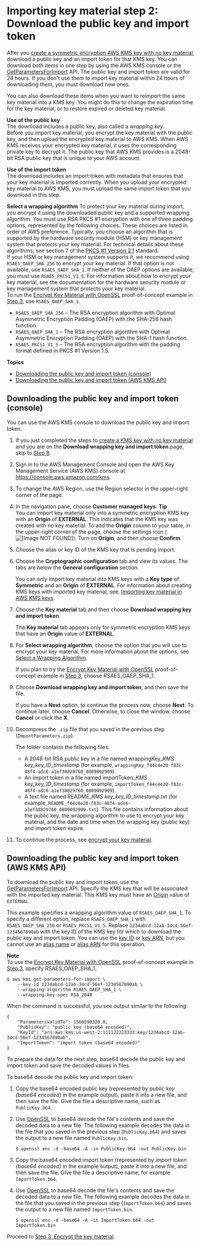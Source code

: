 # Importing key material step 2: Download the public key and import token<a name="importing-keys-get-public-key-and-token"></a>

After you [create a symmetric encryption AWS KMS key with no key material](importing-keys-create-cmk.md), download a public key and an import token for that KMS key\. You can download both items in one step by using the AWS KMS console or the [GetParametersForImport](https://docs.aws.amazon.com/kms/latest/APIReference/API_GetParametersForImport.html) API\. The public key and import token are valid for 24 hours\. If you don't use them to import key material within 24 hours of downloading them, you must download new ones\.

You can also download these items when you want to reimport the same key material into a KMS key\. You might do this to change the expiration time for the key material, or to restore expired or deleted key material\.

**Use of the public key**  
The download includes a public key, also called a *wrapping key*\.  
Before you import key material, you encrypt the key material with the public key, and then upload the encrypted key material to AWS KMS\. When AWS KMS receives your encrypted key material, it uses the corresponding private key to decrypt it\. The public key that AWS KMS provides is a 2048\-bit RSA public key that is unique to your AWS account\.

**Use of the import token**  
The download includes an import token with metadata that ensures that your key material is imported correctly\. When you upload your encrypted key material to AWS KMS, you must upload the same import token that you download in this step\.

**Select a wrapping algorithm**  <a name="select-wrapping-algorithm"></a>
To protect your key material during import, you encrypt it using the downloaded public key and a supported wrapping algorithm\. You must use RSA PKCS \#1 encryption with one of three padding options, represented by the following choices\. These choices are listed in order of AWS preference\. Typically, you choose an algorithm that is supported by the hardware security module \(HSM\) or key management system that protects your key material\. For technical details about these algorithms, see section 7 of the [PKCS \#1 Version 2\.1](https://tools.ietf.org/html/rfc3447) standard\.  
If your HSM or key management system supports it, we recommend using `RSAES_OAEP_SHA_256` to encrypt your key material\. If that option is not available, use `RSAES_OAEP_SHA_1`\. If neither of the OAEP options are available, you must use `RSAES_PKCS1_V1_5`\. For information about how to encrypt your key material, see the documentation for the hardware security module or key management system that protects your key material\.  
To run the [Encrypt Key Material with OpenSSL](importing-keys-encrypt-key-material.md#importing-keys-encrypt-key-material-openssl) proof\-of\-concept example in [Step 3](importing-keys-encrypt-key-material.md), use `RSAES_OAEP_SHA_1`\.
+ `RSAES_OAEP_SHA_256` – The RSA encryption algorithm with Optimal Asymmetric Encryption Padding \(OAEP\) with the SHA\-256 hash function\.
+ `RSAES_OAEP_SHA_1` – The RSA encryption algorithm with Optimal Asymmetric Encryption Padding \(OAEP\) with the SHA\-1 hash function\.
+ `RSAES_PKCS1_V1_5` – The RSA encryption algorithm with the padding format defined in PKCS \#1 Version 1\.5\.

**Topics**
+ [Downloading the public key and import token \(console\)](#importing-keys-get-public-key-and-token-console)
+ [Downloading the public key and import token \(AWS KMS API\)](#importing-keys-get-public-key-and-token-api)

## Downloading the public key and import token \(console\)<a name="importing-keys-get-public-key-and-token-console"></a>

You can use the AWS KMS console to download the public key and import token\.

1. If you just completed the steps to [create a KMS key with no key material](importing-keys-create-cmk.md#importing-keys-create-cmk-console) and you are on the **Download wrapping key and import token** page, skip to [Step 8](#id-wrap-step)\.

1. Sign in to the AWS Management Console and open the AWS Key Management Service \(AWS KMS\) console at [https://console\.aws\.amazon\.com/kms](https://console.aws.amazon.com/kms)\.

1. To change the AWS Region, use the Region selector in the upper\-right corner of the page\.

1. In the navigation pane, choose **Customer managed keys**\.
**Tip**  
You can import key material only into a symmetric encryption KMS key with an **Origin** of **EXTERNAL**\. This indicates that the KMS key was created with no key material\. To add the **Origin** column to your table, in the upper\-right corner of the page, choose the settings icon \(![\[Image NOT FOUND\]](http://docs.aws.amazon.com/kms/latest/developerguide/images/console-icon-settings-new.png)\)\. Turn on **Origin**, and then choose **Confirm**\.

1. Choose the alias or key ID of the KMS key that is pending import\.

1. Choose the **Cryptographic configuration** tab and view its values\. The tabs are below the **General configuration** section\.

   You can only import key material into KMS keys with a **Key type** of **Symmetric** and an **Origin** of **EXTERNAL**\. For information about creating KMS keys with imported key material, see, [Importing key material in AWS KMS keys](importing-keys.md)\.

1. Choose the **Key material** tab and then choose **Download wrapping key and import token**\. 

   The **Key material** tab appears only for symmetric encryption KMS keys that have an **Origin** value of **EXTERNAL**\.

1. <a name="id-wrap-step"></a>For **Select wrapping algorithm**, choose the option that you will use to encrypt your key material\. For more information about the options, see [Select a Wrapping Algorithm](#select-wrapping-algorithm)\.

   If you plan to try the [ Encrypt Key Material with OpenSSL](importing-keys-encrypt-key-material.md#importing-keys-encrypt-key-material-openssl) proof\-of\-concept example in [Step 3](importing-keys-encrypt-key-material.md), choose RSAES\_OAEP\_SHA\_1\.

1. Choose **Download wrapping key and import token**, and then save the file\. 

   If you have a **Next** option, to continue the process now, choose **Next**\. To continue later, choose **Cancel**\. Otherwise, to close the window, choose **Cancel** or click the **X**\. 

1. Decompress the `.zip` file that you saved in the previous step \(`ImportParameters.zip`\)\.

   The folder contains the following files:
   + A 2048\-bit RSA public key in a file named wrappingKey\_*KMS key\_key\_ID*\_*timestamp* \(for example, `wrappingKey_f44c4e20-f83c-48f4-adc6-a1ef38829760_0809092909`\)\.
   + An import token in a file named importToken\_*KMS key\_key\_ID*\_*timestamp* \(for example, `importToken_f44c4e20-f83c-48f4-adc6-a1ef38829760_0809092909`\)\.
   + A text file named README\_*KMS key\_key\_ID*\_*timestamp*\.txt \(for example, `README_f44c4e20-f83c-48f4-adc6-a1ef38829760_0809092909.txt`\)\. This file contains information about the public key, the wrapping algorithm to use to encrypt your key material, and the date and time when the wrapping key \(public key\) and import token expire\.

1. To continue the process, see [encrypt your key material](importing-keys-encrypt-key-material.md)\. 

## Downloading the public key and import token \(AWS KMS API\)<a name="importing-keys-get-public-key-and-token-api"></a>

To download the public key and import token, use the [GetParametersForImport](https://docs.aws.amazon.com/kms/latest/APIReference/API_GetParametersForImport.html) API\. Specify the KMS key that will be associated with the imported key material\. This KMS key must have an [Origin](concepts.md#key-origin) value of `EXTERNAL`\.

This example specifies a wrapping algorithm value of `RSAES_OAEP_SHA_1`\. To specify a different option, replace `RSAES_OAEP_SHA_1` with `RSAES_OAEP_SHA_256` or `RSAES_PKCS1_V1_5`\. Replace `1234abcd-12ab-34cd-56ef-1234567890ab` with the key ID of the KMS key for which to download the public key and import token\. You can use the [key ID](concepts.md#key-id-key-id) or [key ARN](concepts.md#key-id-key-ARN), but you cannot use an [alias name](concepts.md#key-id-alias-name) or [alias ARN](concepts.md#key-id-alias-ARN) for this operation\.

**Note**  
To use the [Encrypt Key Material with OpenSSL](importing-keys-encrypt-key-material.md#importing-keys-encrypt-key-material-openssl) proof\-of\-concept example in [Step 3](importing-keys-encrypt-key-material.md), specify RSAES\_OAEP\_SHA\_1\.

```
$ aws kms get-parameters-for-import \
    --key-id 1234abcd-12ab-34cd-56ef-1234567890ab \
    --wrapping-algorithm RSAES_OAEP_SHA_1 \
    --wrapping-key-spec RSA_2048
```

When the command is successful, you see output similar to the following:

```
{
    "ParametersValidTo": 1568290320.0,
    "PublicKey": "public key (base64 encoded)",
    "KeyId": "arn:aws:kms:us-west-2:111122223333:key/1234abcd-12ab-34cd-56ef-1234567890ab",
    "ImportToken": "import token (base64 encoded)"
}
```

To prepare the data for the next step, base64 decode the public key and import token and save the decoded values in files\.

To base64 decode the public key and import token:

1. Copy the base64 encoded public key \(represented by *public key \(base64 encoded\)* in the example output\), paste it into a new file, and then save the file\. Give the file a descriptive name, such as `PublicKey.b64`\.

1. Use [OpenSSL](https://openssl.org/) to base64 decode the file's contents and save the decoded data to a new file\. The following example decodes the data in the file that you saved in the previous step \(`PublicKey.b64`\) and saves the output to a new file named `PublicKey.bin`\.

   ```
   $ openssl enc -d -base64 -A -in PublicKey.b64 -out PublicKey.bin
   ```

1. Copy the base64 encoded import token \(represented by *import token \(base64 encoded\)* in the example output\), paste it into a new file, and then save the file\. Give the file a descriptive name, for example `ImportToken.b64`\.

1. Use [OpenSSL](https://openssl.org/) to base64 decode the file's contents and save the decoded data to a new file\. The following example decodes the data in the file that you saved in the previous step \(`ImportToken.b64`\) and saves the output to a new file named `ImportToken.bin`\.

   ```
   $ openssl enc -d -base64 -A -in ImportToken.b64 -out ImportToken.bin
   ```

Proceed to [Step 3: Encrypt the key material](importing-keys-encrypt-key-material.md)\.